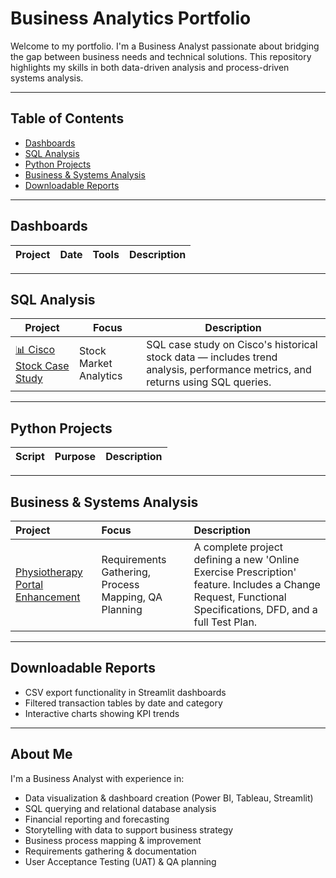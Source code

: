 # Business Analytics Portfolio

Welcome to my portfolio. I'm a Business Analyst passionate about bridging the gap between business needs and technical solutions. This repository highlights my skills in both data-driven analysis and process-driven systems analysis.

---

## Table of Contents

- [Dashboards](#-dashboards)
- [SQL Analysis](#sql-analysis)
- [Python Projects](#python-projects)
- [Business & Systems Analysis](#-business--systems-analysis)
- [Downloadable Reports](#downloadable-reports)

---

##  Dashboards

| Project | Date | Tools | Description |
|--------|------|-------|-------------|


---

## SQL Analysis

| Project | Focus | Description |
|--------|-------|-------------|
| [📊 Cisco Stock Case Study](https://github.com/Malagheel/Cisco-Stock-SQL-Case-Study/blob/main/README.md) | Stock Market Analytics | SQL case study on Cisco's historical stock data — includes trend analysis, performance metrics, and returns using SQL queries. |


---

## Python Projects

| Script | Purpose | Description |
|--------|---------|-------------|


---

##  Business & Systems Analysis

| Project | Focus | Description |
| :--- | :--- | :--- |
|  [Physiotherapy Portal Enhancement](https://github.com/Malagheel/physiotherapy-exercise-prescription-project) | Requirements Gathering, Process Mapping, QA Planning | A complete project defining a new 'Online Exercise Prescription' feature. Includes a Change Request, Functional Specifications, DFD, and a full Test Plan. |

---

## Downloadable Reports

- CSV export functionality in Streamlit dashboards  
- Filtered transaction tables by date and category  
- Interactive charts showing KPI trends

---

## About Me

I'm a Business Analyst with experience in:

- Data visualization & dashboard creation (Power BI, Tableau, Streamlit)  
- SQL querying and relational database analysis  
- Financial reporting and forecasting  
- Storytelling with data to support business strategy
- Business process mapping & improvement
- Requirements gathering & documentation
- User Acceptance Testing (UAT) & QA planning
